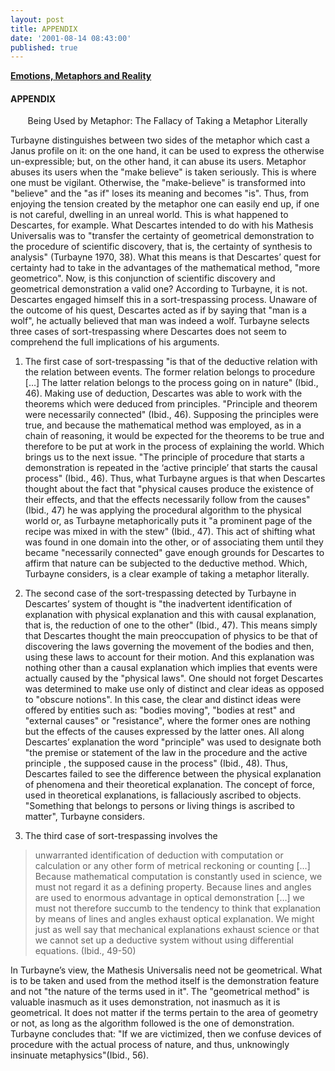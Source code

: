 ```yaml
---
layout: post
title: APPENDIX
date: '2001-08-14 08:43:00'
published: true
---
```


[**Emotions, Metaphors and Reality**](https://fugabi.github.io/2001-08-14-emotions-metaphors-and-reality/)

#### APPENDIX

 

&nbsp;&nbsp;&nbsp;&nbsp;&nbsp;&nbsp;  Being Used by Metaphor: The Fallacy of Taking a Metaphor Literally


Turbayne distinguishes between two sides of the metaphor which cast a Janus profile on it: on the one hand, it can be used to express the otherwise un-expressible; but, on the other hand, it can abuse its users. Metaphor abuses its users when the "make believe" is taken seriously. This is where one must be vigilant. Otherwise, the "make-believe" is transformed into "believe" and the "as if" loses its meaning and becomes "is". Thus, from enjoying the tension created by the metaphor one can easily end up, if one is not careful, dwelling in an unreal world. This is what happened to Descartes, for example.
What Descartes intended to do with his Mathesis Universalis was to "transfer the certainty of geometrical demonstration to the procedure of scientific discovery, that is, the certainty of synthesis to analysis" (Turbayne 1970, 38). What this means is that Descartes’ quest for certainty had to take in the advantages of the mathematical method, "more geometrico". 
Now, is this conjunction of scientific discovery and geometrical demonstration a valid one? According to Turbayne, it is not. Descartes engaged himself this in a sort-trespassing process. Unaware of the outcome of his quest, Descartes acted as if by saying that "man is a wolf", he actually believed that man was indeed a wolf. 
Turbayne selects three cases of sort-trespassing where Descartes does not seem to comprehend the full implications of his arguments.

1. The first case of sort-trespassing "is that of the deductive relation with the relation between events. The former relation belongs to procedure […] The latter relation belongs to the process going on in nature" (Ibid., 46). Making use of deduction, Descartes was able to work with the theorems which were deduced from principles. "Principle and theorem were necessarily connected" (Ibid., 46). Supposing the principles were true, and because the mathematical method was employed, as in a chain of reasoning, it would be expected for the theorems to be true and therefore to be put at work in the process of explaining the world. Which brings us to the next issue. "The principle of procedure that starts a demonstration is repeated in the ‘active principle’ that starts the causal process" (Ibid., 46). Thus, what Turbayne argues is that when Descartes thought about the fact that "physical causes produce the existence of their effects, and that the effects necessarily follow from the causes" (Ibid., 47) he was applying the procedural algorithm to the physical world or, as Turbayne metaphorically puts it "a prominent page of the recipe was mixed in with the stew" (Ibid., 47). This act of shifting what was found in one domain into the other, or of associating them until they became "necessarily connected" gave enough grounds for Descartes to affirm that nature can be subjected to the deductive method. Which, Turbayne considers, is a clear example of taking a metaphor literally.

2. The second case of the sort-trespassing detected by Turbayne in Descartes’ system of thought is "the inadvertent identification of explanation with physical explanation and this with causal explanation, that is, the reduction of one to the other" (Ibid., 47). This means simply that Descartes thought the main preoccupation of physics to be that of discovering the laws governing the movement of the bodies and then, using these laws to account for their motion. And this explanation was nothing other than a causal explanation which implies that events were actually caused by the "physical laws". One should not forget Descartes was determined to make use only of distinct and clear ideas as opposed to "obscure notions". In this case, the clear and distinct ideas were offered by entities such as: "bodies moving", "bodies at rest" and "external causes" or "resistance", where the former ones are nothing but the effects of the causes expressed by the latter ones. All along Descartes’ explanation the word "principle" was used to designate both "the premise or statement of the law in the procedure and the active principle , the supposed cause in the process" (Ibid., 48). Thus, Descartes failed to see the difference between the physical explanation of phenomena and their theoretical explanation. The concept of force, used in theoretical explanations, is fallaciously ascribed to objects. "Something that belongs to persons or living things is ascribed to matter", Turbayne considers.

3. The third case of sort-trespassing involves the


>unwarranted identification of deduction with computation or calculation or any other form of metrical reckoning or counting […] Because mathematical computation is constantly used in science, we must not regard it as a defining property. Because lines and angles are used to enormous advantage in optical demonstration […] we must not therefore succumb to the tendency to think that explanation by means of lines and angles exhaust optical explanation. We might just as well say that mechanical explanations exhaust science or that we cannot set up a deductive system without using differential equations. (Ibid., 49-50)

In Turbayne’s view, the Mathesis Universalis need not be geometrical. What is to be taken and used from the method itself is the demonstration feature and not "the nature of the terms used in it". The "geometrical method" is valuable inasmuch as it uses demonstration, not inasmuch as it is geometrical. It does not matter if the terms pertain to the area of geometry or not, as long as the algorithm followed is the one of demonstration. 
Turbayne concludes that: "If we are victimized, then we confuse devices of procedure with the actual process of nature, and thus, unknowingly insinuate metaphysics"(Ibid., 56).
